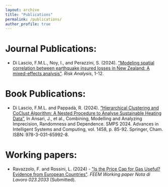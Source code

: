 ```yaml
---
layout: archive
title: "Publications"
permalink: /publications/
author_profile: true
---
```


Journal Publications:
======
* Di Lascio, F.M.L., Noy, I., and Perazzini, S. (2024). ["Modeling spatial correlation between earthquake insured losses in New Zealand: A mixed-effects analysis"](https://onlinelibrary.wiley.com/doi/10.1111/risa.16638?af=R). _Risk Analysis_, 1-12.


Book Publications:
======
* Di Lascio, F.M.L. and Pappadà, R. (2024). [“Hierarchical Clustering and CoClust Algorithm: A Nested Procedure to Analyse Sustainable Heating Data”](https://link.springer.com/chapter/10.1007/978-3-031-65993-5_10=), In Ansari, J., et al., Combining, Modelling and Analyzing Imprecision, Randomness and Dependence. SMPS 2024. Advances in Intelligent Systems and Computing, vol. 1458, p. 85-92. Springer, Cham. ISBN: 978-3-031-65992-8.

Working papers:
======

* Ravazzolo, F. and Rossini, L. (2024) - ["Is the Price Cap for Gas Useful? Evidence from European Countries"](https://www.feem.it/publications/is-the-price-cap-for-gas-useful-evidence-from-european-countries/). _FEEM Working paper Nota di Lavoro 023.2033_ (Submitted).

